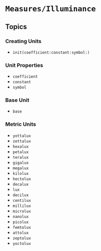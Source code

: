 # ``Measures/Illuminance``

## Topics

### Creating Units

- ``init(coefficient:constant:symbol:)``

### Unit Properties

- ``coefficient``
- ``constant``
- ``symbol``

### Base Unit

- ``base``

### Metric Units

- ``yottalux``
- ``zettalux``
- ``hexalux``
- ``petalux``
- ``teralux``
- ``gigalux``
- ``megalux``
- ``kilolux``
- ``hectolux``
- ``decalux``
- ``lux``
- ``decilux``
- ``centilux``
- ``millilux``
- ``microlux``
- ``nanolux``
- ``picolux``
- ``femtolux``
- ``attolux``
- ``zeptolux``
- ``yoctolux``
